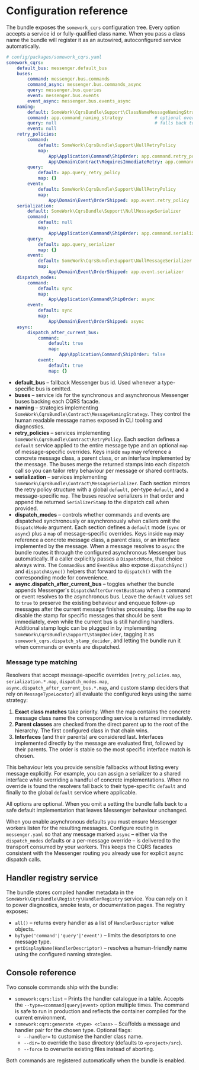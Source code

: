 # Configuration reference

The bundle exposes the `somework_cqrs` configuration tree. Every option accepts
a service id or fully-qualified class name. When you pass a class name the
bundle will register it as an autowired, autoconfigured service automatically.

```yaml
# config/packages/somework_cqrs.yaml
somework_cqrs:
    default_bus: messenger.default_bus
    buses:
        command: messenger.bus.commands
        command_async: messenger.bus.commands_async
        query: messenger.bus.queries
        event: messenger.bus.events
        event_async: messenger.bus.events_async
    naming:
        default: SomeWork\CqrsBundle\Support\ClassNameMessageNamingStrategy
        command: app.command_naming_strategy            # optional override
        query: null                                     # falls back to default
        event: null
    retry_policies:
        command:
            default: SomeWork\CqrsBundle\Support\NullRetryPolicy
            map:
                App\Application\Command\ShipOrder: app.command.retry_policy
                App\Domain\Contract\RequiresImmediateRetry: app.command.retry_policy_for_interface
        query:
            default: app.query_retry_policy
            map: {}
        event:
            default: SomeWork\CqrsBundle\Support\NullRetryPolicy
            map:
                App\Domain\Event\OrderShipped: app.event.retry_policy
    serialization:
        default: SomeWork\CqrsBundle\Support\NullMessageSerializer
        command:
            default: null
            map:
                App\Application\Command\ShipOrder: app.command.serializer
        query:
            default: app.query_serializer
            map: {}
        event:
            default: SomeWork\CqrsBundle\Support\NullMessageSerializer
            map:
                App\Domain\Event\OrderShipped: app.event.serializer
    dispatch_modes:
        command:
            default: sync
            map:
                App\Application\Command\ShipOrder: async
        event:
            default: sync
            map:
                App\Domain\Event\OrderShipped: async
    async:
        dispatch_after_current_bus:
            command:
                default: true
                map:
                    App\Application\Command\ShipOrder: false
            event:
                default: true
                map: {}
```

* **default_bus** – fallback Messenger bus id. Used whenever a type-specific bus
  is omitted.
* **buses** – service ids for the synchronous and asynchronous Messenger buses
  backing each CQRS facade.
* **naming** – strategies implementing
  `SomeWork\CqrsBundle\Contract\MessageNamingStrategy`. They control the human
  readable message names exposed in CLI tooling and diagnostics.
* **retry_policies** – services implementing
  `SomeWork\CqrsBundle\Contract\RetryPolicy`. Each section defines a `default`
  service applied to the entire message type and an optional `map` of
  message-specific overrides. Keys inside `map` may reference a concrete
  message class, a parent class, or an interface implemented by the message.
  The buses merge the returned stamps into each dispatch call so you can tailor
  retry behaviour per message or shared contracts.
* **serialization** – services implementing
  `SomeWork\CqrsBundle\Contract\MessageSerializer`. Each section mirrors the
  retry policy structure with a global `default`, per-type `default`, and a
  message-specific `map`. The buses resolve serializers in that order and append
  the returned `SerializerStamp` to the dispatch call when provided.
* **dispatch_modes** – controls whether commands and events are dispatched
  synchronously or asynchronously when callers omit the `DispatchMode` argument.
  Each section defines a `default` mode (`sync` or `async`) plus a `map` of
  message-specific overrides. Keys inside `map` may reference a concrete message
  class, a parent class, or an interface implemented by the message. When a message
  resolves to `async` the bundle routes it through the configured asynchronous
  Messenger bus automatically. If a caller explicitly passes a `DispatchMode`,
  that choice always wins.
  The `CommandBus` and `EventBus` also expose `dispatchSync()` and
  `dispatchAsync()` helpers that forward to `dispatch()` with the corresponding
  mode for convenience.
* **async.dispatch_after_current_bus** – toggles whether the bundle appends
  Messenger's `DispatchAfterCurrentBusStamp` when a command or event resolves to
  the asynchronous bus. Leave the `default` values set to `true` to preserve the
  existing behaviour and enqueue follow-up messages after the current message
  finishes processing. Use the `map` to disable the stamp for specific messages
  that should be sent immediately, even while the current bus is still handling
  handlers.
  Additional stamp logic can be plugged in by implementing
  `SomeWork\CqrsBundle\Support\StampDecider`, tagging it as
  `somework_cqrs.dispatch_stamp_decider`, and letting the bundle run it when
  commands or events are dispatched.

### Message type matching

Resolvers that accept message-specific overrides (`retry_policies.map`,
`serialization.*.map`, `dispatch_modes.map`,
`async.dispatch_after_current_bus.*.map`, and custom stamp deciders that rely on
`MessageTypeLocator`) all evaluate the configured keys using the same strategy:

1. **Exact class matches** take priority. When the map contains the concrete
   message class name the corresponding service is returned immediately.
2. **Parent classes** are checked from the direct parent up to the root of the
   hierarchy. The first configured class in that chain wins.
3. **Interfaces** (and their parents) are considered last. Interfaces
   implemented directly by the message are evaluated first, followed by their
   parents. The order is stable so the most specific interface match is chosen.

This behaviour lets you provide sensible fallbacks without listing every message
explicitly. For example, you can assign a serializer to a shared interface while
overriding a handful of concrete implementations. When no override is found the
resolvers fall back to their type-specific `default` and finally to the global
`default` service where applicable.

All options are optional. When you omit a setting the bundle falls back to a
safe default implementation that leaves Messenger behaviour unchanged.

When you enable asynchronous defaults you must ensure Messenger workers listen
for the resulting messages. Configure routing in `messenger.yaml` so that any
message marked `async` – either via the `dispatch_modes` defaults or a
per-message override – is delivered to the transport consumed by your workers.
This keeps the CQRS facades consistent with the Messenger routing you already
use for explicit async dispatch calls.

## Handler registry service

The bundle stores compiled handler metadata in the
`SomeWork\CqrsBundle\Registry\HandlerRegistry` service. You can rely on it to
power diagnostics, smoke tests, or documentation pages. The registry exposes:

* `all()` – returns every handler as a list of `HandlerDescriptor` value
  objects.
* `byType('command'|'query'|'event')` – limits the descriptors to one message
  type.
* `getDisplayName(HandlerDescriptor)` – resolves a human-friendly name using the
  configured naming strategies.

## Console reference

Two console commands ship with the bundle:

* `somework:cqrs:list` – Prints the handler catalogue in a table. Accepts the
  `--type=<command|query|event>` option multiple times. The command is safe to
  run in production and reflects the container compiled for the current
  environment.
* `somework:cqrs:generate <type> <class>` – Scaffolds a message and handler pair
  for the chosen type. Optional flags:
  * `--handler=` to customise the handler class name.
  * `--dir=` to override the base directory (defaults to `<project>/src`).
  * `--force` to overwrite existing files instead of aborting.

Both commands are registered automatically when the bundle is enabled.
